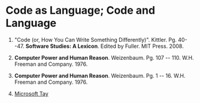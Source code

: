 # Code as Language; Code and Language

1. "Code (or, How You Can Write Something Differently)". Kittler. Pg. 40--47.
**Software Studies: A Lexicon**. Edited by Fuller. MIT Press. 2008.

2. **Computer Power and Human Reason**. Weizenbaum. Pg. 107 -- 110. W.H. Freeman and Company. 1976.

3. **Computer Power and Human Reason**. Weizenbaum. Pg. 1 -- 16. W.H. Freeman and Company. 1976.

4. [Microsoft Tay](https://en.wikipedia.org/wiki/Tay_(bot))